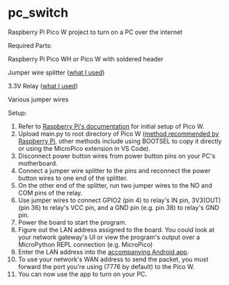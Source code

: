 # pc_switch
Raspberry Pi Pico W project to turn on a PC over the internet

Required Parts:

Raspberry Pi Pico WH or Pico W with soldered header

Jumper wire splitter ([what I used](https://www.amazon.com/gp/product/B0CNYJZ8D7/))

3.3V Relay ([what I used](https://www.amazon.com/gp/product/B08W3XDNGK/?th=1))

Various jumper wires

Setup:
1. Refer to [Raspberry Pi's documentation](https://projects.raspberrypi.org/en/projects/get-started-pico-w/1) for initial setup of Pico W.
2. Upload main.py to root directory of Pico W ([method recommended by Raspberry Pi](https://projects.raspberrypi.org/en/projects/getting-started-with-the-pico/9), other methods include using BOOTSEL to copy it directly or using the MicroPico extension in VS Code).
3. Disconnect power button wires from power button pins on your PC's motherboard.
4. Connect a jumper wire splitter to the pins and reconnect the power button wires to one end of the splitter.
5. On the other end of the splitter, run two jumper wires to the NO and COM pins of the relay.
6. Use jumper wires to connect GPIO2 (pin 4) to relay's IN pin, 3V3(OUT) (pin 36) to relay's VCC pin, and a GND pin (e.g. pin 38) to relay's GND pin.
7. Power the board to start the program.
8. Figure out the LAN address assigned to the board. You could look at your network gateway's UI or view the program's output over a MicroPython REPL connection (e.g. MicroPico)
9. Enter the LAN address into the [accompanying Android app](https://github.com/wyattgardner/pc_switch_app).
10. To use your network's WAN address to send the packet, you must forward the port you're using (7776 by default) to the Pico W.
11. You can now use the app to turn on your PC.
